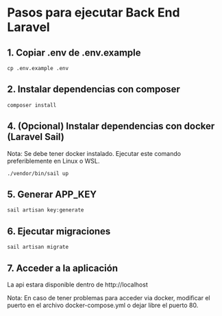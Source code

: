 # Pasos para ejecutar Back End Laravel

## 1. Copiar .env de .env.example

````
cp .env.example .env
````

## 2. Instalar dependencias con composer

````
composer install
````

## 4. (Opcional) Instalar dependencias con docker (Laravel Sail)
Nota: Se debe tener docker instalado. Ejecutar este comando preferiblemente en Linux o WSL.
````
./vendor/bin/sail up
````

## 5. Generar APP_KEY
````
sail artisan key:generate	
````

## 6. Ejecutar migraciones
````
sail artisan migrate
````

## 7. Acceder a la aplicación
La api estara disponible dentro de http://localhost

Nota: En caso de tener problemas para acceder via docker, modificar el puerto en el archivo docker-compose.yml o dejar libre el puerto 80.